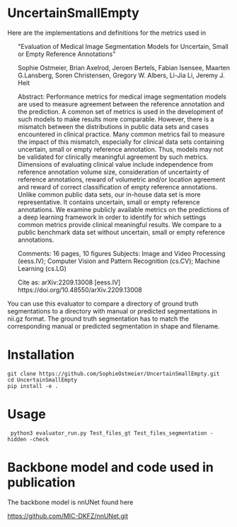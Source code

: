 # UncertainSmallEmpty

Here are the implementations and definitions for the metrics used in 

<ul>
"Evaluation of Medical Image Segmentation Models for Uncertain, Small or Empty Reference Annotations"
</ul>
<ul>
Sophie Ostmeier, Brian Axelrod, Jeroen Bertels, Fabian Isensee, Maarten G.Lansberg, Soren Christensen, Gregory W. Albers, Li-Jia Li, Jeremy J. Heit
</ul>
<ul>
Abstract:
Performance metrics for medical image segmentation models are used to measure agreement between the reference annotation and the prediction. A common set  of metrics is used in the development of such models to make results more comparable. However, there is a mismatch between the distributions in public data  sets and cases encountered in clinical practice. Many common metrics fail to measure the impact of this mismatch, especially for clinical data sets containing uncertain, small or empty reference annotation. Thus, models may not be validated for clinically meaningful agreement by such metrics. Dimensions of evaluating clinical value include independence from reference annotation volume size, consideration of uncertainty of reference annotations, reward of volumetric and/or location agreement and reward of correct classification of empty reference annotations. Unlike common public data sets, our in-house data set is more representative. It contains uncertain, small or empty reference annotations. We examine publicly available metrics on the predictions of a deep learning framework in order to identify for which settings common metrics provide clinical meaningful results. We compare to a public benchmark data set without uncertain, small or empty reference annotations.
</ul>
<ul>
Comments:	16 pages, 10 figures
Subjects:	Image and Video Processing (eess.IV); Computer Vision and Pattern Recognition (cs.CV); Machine Learning (cs.LG)
</ul>
<ul>
Cite as:	arXiv:2209.13008 [eess.IV]
https://doi.org/10.48550/arXiv.2209.13008
</ul>
 
You can use this evaluator to compare a directory of ground truth segmentations to a directory with manual or predicted segmentations in nii.gz format. 
The ground truth segmentation has to match the corresponding manual or predicted segmentation in shape and filename. 

# Installation
```
git clone https://github.com/SophieOstmeier/UncertainSmallEmpty.git
cd UncertainSmallEmpty
pip install -e .
```
# Usage

```
 python3 evaluator_run.py Test_files_gt Test_files_segmentation -hidden -check
```

# Backbone model and code used in publication

The backbone model is nnUNet found here

https://github.com/MIC-DKFZ/nnUNet.git
